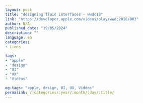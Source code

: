 ```yaml
---
layout: post
title: "designing fluid interfaces - wwdc18"
link: "https://developer.apple.com/videos/play/wwdc2018/803"
author: N/A
published_date: "19/05/2024"
description: ""
language: en
categories:
- Liens

tags:
- "apple"
- "design"
- "UI"
- "UX"
- "Vidéos"

og-tags: "apple, design, UI, UX, Vidéos"
permalink: /:categories/:year/:month/:day/:title/
---
```

